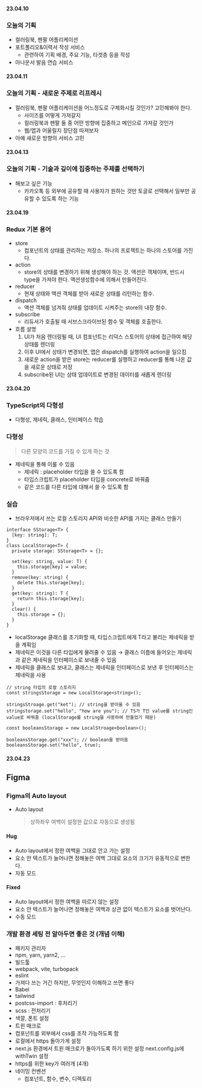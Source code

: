 #### 23.04.10

### 오늘의 기획

- 컬러링북, 펜팔 어플리케이션
- 포트폴리오&이력서 작성 서비스
  - 관련하여 기획 배경, 주요 기능, 타겟층 등을 작성
- 아나운서 발음 연습 서비스

#### 23.04.11

### 오늘의 기획 - 새로운 주제로 리프레시

- 컬러링북, 펜팔 어플리케이션을 어느정도로 구체화시킬 것인가? 고민해봐야 한다.
  - 사이즈를 어떻게 가져갈지
  - 컬러링북과 펜팔 둘 중 어떤 방향에 집중하고 메인으로 가져갈 것인가
  - 웹/앱과 어울릴지 장단점 따져보자
- 아예 새로운 방향의 서비스 고민

#### 23.04.13

### 오늘의 기획 - 기술과 깊이에 집중하는 주제를 선택하기

- 해보고 싶은 기능
  - 카카오톡 등 외부에 공유할 때 사용자가 원하는 것만 토글로 선택해서 일부만 공유할 수 있도록 하는 기능

#### 23.04.19

### Redux 기본 용어

- store
  - 컴포넌트의 상태를 관리하는 저장소. 하나의 프로젝트는 하나의 스토어를 가진다.
- action
  - store의 상태를 변경하기 위해 생성해야 하는 것. 액션은 객체이며, 반드시 type을 가져야 한다. 액션생성함수에 의해서 만들어진다.
- reducer
  - 현재 상태와 액션 객체를 받아 새로운 상태를 리턴하는 함수.
- dispatch
  - 액션 객체를 넘겨줘 상태를 업데이트 시켜주는 store의 내장 함수.
- subscribe
  - 리듀서가 호출될 때 서브스크라이브된 함수 및 객체를 호출한다.
- 흐름 설명
  1. UI가 처음 렌더링될 때, UI 컴포넌트는 리덕스 스토어의 상태에 접근하여 해당 상태를 렌더링
  2. 이후 UI에서 상태가 변경되면, 앱은 dispatch를 실행하여 action을 일으킴
  3. 새로운 action을 받은 store는 reducer를 실행하고 reducer를 통해 나온 값을 새로운 상태로 저장
  4. subscribe된 UI는 상태 업데이트로 변경된 데이터를 새롭게 렌더링

#### 23.04.20

### TypeScript의 다형성

- 다형성, 제네릭, 클래스, 인터페이스 학습

### 다형성

> 다른 모양의 코드를 가질 수 있게 하는 것

- 제네릭을 통해 이룰 수 있음
  - 제네릭 : placeholder 타입을 쓸 수 있도록 함
  - 타입스크립트가 placeholder 타입을 concrete로 바꿔줌
  - 같은 코드를 다른 타입에 대해서 쓸 수 있도록 함

### 실습

- 브라우저에서 쓰는 로컬 스토리지 API와 비슷한 API를 가지는 클래스 만들기

```tsx
interface SStorage<T> {
  [key: string]: T;
}
class LocalStorage<T> {
  private storage: SStorage<T> = {};

  set(key: string, value: T) {
    this.storage[key] = value;
  }
  remove(key: string) {
    delete this.storage[key];
  }
  get(key: string): T {
    return this.storage[key];
  }
  clear() {
    this.storage = {};
  }
}
```

- localStorage 클래스를 초기화할 때, 타입스크립트에게 T라고 불리는 제네릭을 받을 계획임
- 제네릭은 이것을 다른 타입에게 물려줄 수 있음 → 클래스 이름에 들어오는 제네릭과 같은 제네릭을 인터페이스로 보내줄 수 있음
- 제네릭을 클래스로 보내고, 클래스는 제네릭을 인터페이스로 보낸 후 인터페이스는 제네릭을 사용

```tsx
// string 타입의 로컬 스토리지
const stringsStorage = new LocalStorage<string>();

stringsStroage.get("ket"); // string을 받아올 수 있음
stringstorage.set("hello", "how are you"); // TS가 T인 value를 string인 value로 바꿔줌 (localStorage를 string을 사용하여 만들었기 때문)

const booleansStorage = new LocalStroage<boolean>();

booleansStorage.get("xxx"); // boolean을 받아옴
booleansStorage.set("hello", true);
```

#### 23.04.23

## Figma

### Figma의 Auto layout

- Auto layout
  > 상하좌우 여백이 설정한 값으로 자동으로 생성됨

#### Hug

- Auto layout에서 정한 여백을 그대로 안고 가는 설정
- 요소 안 텍스트가 늘어나면 정해놓은 여백 그대로 요소의 크기가 유동적으로 변한다.
- 자동 모드

#### Fixed

- Auto layout에서 정한 여백을 따르지 않는 설정
- 요소 안 텍스트가 늘어나면 정해놓은 여백과 상관 없이 텍스트가 요소를 벗어난다.
- 수동 모드

### 개발 환경 세팅 전 알아두면 좋은 것 (개념 이해)

- 패키지 관리자
- npm, yarn, yarn2, ...
- 빌드툴
- webpack, vite, turbopack
- eslint
- 가져다 쓰는 거긴 하지만, 무엇인지 이해하고 쓰면 좋다
- Babel
- tailwind
- postcss-import : 후처리기
- scss : 전처리기
- 색깔, 폰트 설정
- 트윈 매크로
- 컴포넌트를 외부에서 css를 조작 가능하도록 함
- 로컬에서 https 돌아가게 설정
- next.js 환경에서 트윈 매크로가 돌아가도록 하기 위한 설정 next.config.js에 withTwin 설정
- https를 위한 key가 여러개 (4개)
- 네이밍 컨벤션
  - 컴포넌트, 함수, 변수, 디렉토리
